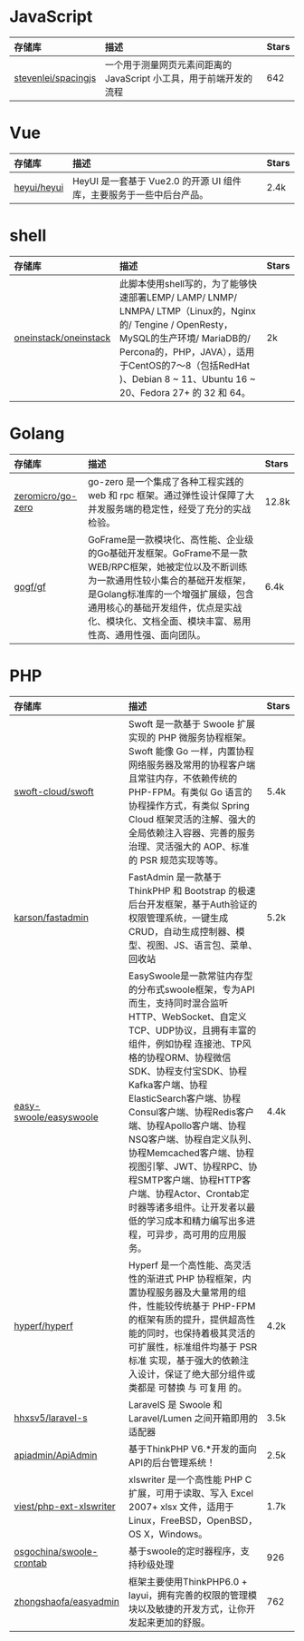# JavaScript 

|存储库|描述|Stars|
|:-|:-|:-|
[stevenlei/spacingjs](https://github.com/stevenlei/spacingjs)|一个用于测量网页元素间距离的 JavaScript 小工具，用于前端开发的流程|642|

# Vue

|存储库|描述|Stars|
|:-|:-|:-|
[heyui/heyui](https://github.com/heyui/heyui)|HeyUI 是一套基于 Vue2.0 的开源 UI 组件库，主要服务于一些中后台产品。|2.4k|

# shell

|存储库|描述|Stars|
|:-|:-|:-|
[oneinstack/oneinstack](https://github.com/oneinstack/oneinstack)|此脚本使用shell写的，为了能够快速部署LEMP/ LAMP/ LNMP/ LNMPA/ LTMP（Linux的，Nginx的/ Tengine / OpenResty，MySQL的生产环境/ MariaDB的/ Percona的，PHP，JAVA），适用于CentOS的7〜8（包括RedHat )、Debian 8 ~ 11、Ubuntu 16 ~ 20、Fedora 27+ 的 32 和 64。|2k|

# Golang

|存储库|描述|Stars|
|:-|:-|:-|
[zeromicro/go-zero](https://github.com/zeromicro/go-zero)|go-zero 是一个集成了各种工程实践的 web 和 rpc 框架。通过弹性设计保障了大并发服务端的稳定性，经受了充分的实战检验。|12.8k|
[gogf/gf](https://github.com/gogf/gf)|GoFrame是一款模块化、高性能、企业级的Go基础开发框架。GoFrame不是一款WEB/RPC框架，她被定位以及不断训练为一款通用性较小集合的基础开发框架，是Golang标准库的一个增强扩展级，包含通用核心的基础开发组件，优点是实战化、模块化、文档全面、模块丰富、易用性高、通用性强、面向团队。|6.4k|

# PHP

|存储库|描述|Stars|
|:-|:-|:-|
[swoft-cloud/swoft](https://github.com/swoft-cloud/swoft)|Swoft 是一款基于 Swoole 扩展实现的 PHP 微服务协程框架。Swoft 能像 Go 一样，内置协程网络服务器及常用的协程客户端且常驻内存，不依赖传统的 PHP-FPM。有类似 Go 语言的协程操作方式，有类似 Spring Cloud 框架灵活的注解、强大的全局依赖注入容器、完善的服务治理、灵活强大的 AOP、标准的 PSR 规范实现等等。|5.4k|
[karson/fastadmin](https://gitee.com/karson/fastadmin)|FastAdmin 是一款基于 ThinkPHP 和 Bootstrap 的极速后台开发框架，基于Auth验证的权限管理系统，一键生成 CRUD，自动生成控制器、模型、视图、JS、语言包、菜单、回收站|5.2k|
[easy-swoole/easyswoole](https://github.com/easy-swoole/easyswoole)|EasySwoole是一款常驻内存型的分布式swoole框架，专为API而生，支持同时混合监听HTTP、WebSocket、自定义TCP、UDP协议，且拥有丰富的组件，例如协程 连接池、TP风格的协程ORM、协程微信SDK、协程支付宝SDK、协程Kafka客户端、协程ElasticSearch客户端、协程Consul客户端、协程Redis客户端、协程Apollo客户端、协程NSQ客户端、协程自定义队列、 协程Memcached客户端、协程视图引擎、JWT、协程RPC、协程SMTP客户端、协程HTTP客户端、协程Actor、Crontab定时器等诸多组件。让开发者以最低的学习成本和精力编写出多进程，可异步，高可用的应用服务。|4.4k|
[hyperf/hyperf](https://github.com/hyperf/hyperf)|Hyperf 是一个高性能、高灵活性的渐进式 PHP 协程框架，内置协程服务器及大量常用的组件，性能较传统基于 PHP-FPM 的框架有质的提升，提供超高性能的同时，也保持着极其灵活的可扩展性，标准组件均基于 PSR 标准 实现，基于强大的依赖注入设计，保证了绝大部分组件或类都是 可替换 与 可复用 的。|4.2k|
[hhxsv5/laravel-s](https://github.com/hhxsv5/laravel-s)|LaravelS 是 Swoole 和 Laravel/Lumen 之间开箱即用的适配器|3.5k|
[apiadmin/ApiAdmin](https://gitee.com/apiadmin/ApiAdmin)|基于ThinkPHP V6.*开发的面向API的后台管理系统！|2.5k|
[viest/php-ext-xlswriter](https://github.com/viest/php-ext-xlswriter)|xlswriter 是一个高性能 PHP C 扩展，可用于读取、写入 Excel 2007+ xlsx 文件，适用于 Linux，FreeBSD，OpenBSD，OS X，Windows。|1.7k|
[osgochina/swoole-crontab](https://github.com/osgochina/swoole-crontab)|基于swoole的定时器程序，支持秒级处理|926|
[zhongshaofa/easyadmin](https://gitee.com/zhongshaofa/easyadmin)|框架主要使用ThinkPHP6.0 + layui，拥有完善的权限的管理模块以及敏捷的开发方式，让你开发起来更加的舒服。|762|
